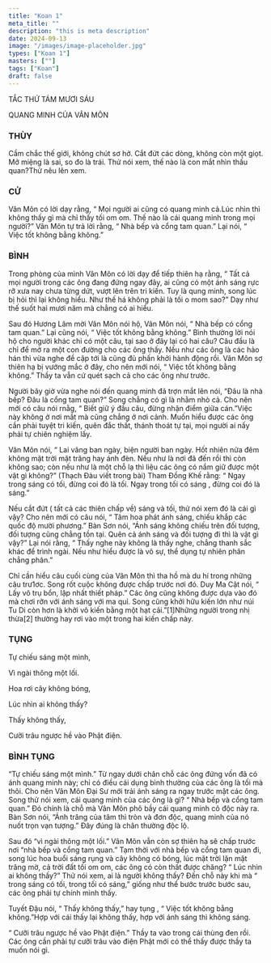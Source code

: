 ```yaml
---
title: "Koan 1"
meta_title: ""
description: "this is meta description"
date: 2024-09-13
image: "/images/image-placeholder.jpg"
types: ["Koan 1"]
masters: [""]
tags: ["Koan"]
draft: false
---
```




TẮC THỨ TÁM MƯƠI SÁU

QUANG MINH CỦA VÂN MÔN

### THÙY
Cầm chắc thế giới, không chút sơ hở. Cắt đứt các dòng, không còn một giọt. Mở miệng là sai, so đo là trái. Thử nói xem, thế nào là con mắt nhìn thấu quan?Thử nêu lên xem.

### CỬ
Vân Môn có lời dạy rằng, “ Mọi người ai cũng có quang minh cả.Lúc nhìn thì không thấy gì mà chỉ thấy tối om om. Thế nào là cái quang minh trong mọi người?” Vân Môn tự trả lời rằng, “ Nhà bếp và cổng tam quan.” Lại nói, “ Việc tốt không bằng không.”

### BÌNH
Trong phòng của mình Vân Môn có lời dạy để tiếp thiên hạ rằng, “ Tất cả mọi người trong các ông đang đứng ngay đây, ai cũng có một ánh sáng rực rỡ xưa nay chưa từng dứt, vượt lên trên tri kiến. Tuy là qung minh, song lúc bị hỏi thì lại không hiểu. Như thế há không phải là tối o mom sao?” Dạy như thế suốt hai mươi năm mà chẳng có ai hiểu.

Sau đó Hương Lâm mời Vân Môn nói hộ, Vân Môn nói, “ Nhà bếp có cổng tam quan.” Lại cũng nói, “ Việc tốt không bằng không.” Bình thường lời nói hộ cho người khác chỉ có một câu, tại sao ở đây lại có hai câu? Câu đầu là chỉ để mở ra một con đường cho các ông thấy. Nếu như các ông là các hảo hán thì vừa nghe đề cập tới là cũng đủ phấn khởi hành động rồi. Vân Môn sợ thiên hạ bị vướng mắc ở đây, cho nên mới nói, “ Việc tốt không bằng không.” Thầy ta vẫn cứ quét sạch cả cho các ông như trước.

Người bây giờ vừa nghe nói đến quang minh đã trợn mắt lên nói, “Đâu là nhà bếp? Đâu là cổng tam quan?” Song chẳng có gì là nhằm nhò cả. Cho nên mới có câu nói rnằg, “ Biết giữ ý đầu câu, đừng nhận điểm giữa cán.”Việc này không ở nơi mắt mà cũng chẳng ở nơi cảnh. Muốn hiểu được các ông cần phải tuyệt tri kiến, quên đắc thất, thánh thoát tự tại, mọi người ai nấy phải tự chiên nghiệm lấy.

Vân Môn nói, “ Lai vãng ban ngày, biện người ban ngày. Hốt nhiên nửa đêm không mặt trời mặt trăng hay ánh đèn. Nếu như là nơi đã đến rồi thì còn không sao; còn nếu như là một chỗ lạ thì liệu các ông có nắm giữ được một vật gì không?” (Thạch Đàu viết trong bài) Tham Đồng Khế rằng: “ Ngay trong sáng có tối, đừng coi đó là tối. Ngay trong tối có sáng , đừng coi đó là sáng.”

Nếu cắt đứt ( tất cả các thiên chấp về) sáng và tối, thử nói xem đó là cái gì vậy? Cho nên mới có câu nói, “ Tâm hoa phát ánh sáng, chiếu khắp các quốc độ mười phương.” Bàn Sơn nói, “Ánh sáng không chiếu trên đối tượng, đối tượng cũng chẳng tồn tại. Quên cả ánh sáng và đối tượng đi thì là vật gì vậy?” Lại nói rằng, “ Thấy nghe này không là thấy nghe, chẳng thanh sắc khác để trình ngài. Nếu như hiểu được là vô sự, thể dụng tự nhiên phân chẳng phân.”

Chỉ cần hiểu câu cuối cùng của Vân Môn thì tha hồ mà du hí trong những câu trư1ơc. Song rốt cuộc không được chấp trước nơi đó. Duy Ma Cật nói, “ Lấy vô trụ bổn, lập nhất thiết pháp.” Các ông cũng không được dựa vào đó mà chơi rỡn với ánh sáng với ma quỉ. Song cũng khởi hữu kiến lớn như núi Tu Di còn hơn là khởi vô kiến bằng một hạt cải.”[1]Những người trong nhị thừa[2] thường hay rơi vào một trong hai kiến chấp này.

### TỤNG

Tự chiếu sáng một mình,

Vì ngài thông một lối.

Hoa rơi cây không bóng,

Lúc nhìn ai không thấy?

Thấy không thấy,

Cưỡi trâu ngược hề vào Phật điện.

### BÌNH TỤNG
“Tự chiếu sáng một mình.” Từ ngay dưới chân chỗ các ông đứng vốn đã có ánh quang minh này; chỉ có điều cái dụng bình thường của các ông là tối mà thôi. Cho nên Vân Môn Đại Sư mới trải ánh sáng ra ngay trước mặt các ông. Song thử nói xem, cái quang minh của các ông là gì? “ Nhà bếp và cổng tam quan.” Đó chính là chỗ mà Vân Môn phô bầy cái quang minh cô độc này ra. Bàn Sơn nói, “Ánh trăng của tâm thì tròn và đơn độc, quang minh của nó nuốt trọn vạn tượng.” Đây đúng là chân thường độc lộ.

Sau đó “vì ngài thông một lối.” Vân Môn vẫn còn sợ thiên hạ sẽ chấp trước nơi “nhà bếp và cổng tam quan.” Tạm thời với nhà bếp và cổng tam quan đi, song lúc hoa buổi sáng rụng và cây không có bóng, lúc mặt trời lặn mặt trăng mờ, cả trời đất tối om om, các ông có còn thất được chăng? “ Lúc nhìn ai không thấy?” Thử nói xem, ai là người không thấy? Đến chỗ này khi mà “ trong sáng có tối, trong tối có sáng,” giống như thể bước trước bước sau, các ông phải tự chính mình thấy.

Tuyết Đậu nói, “ Thấy không thấy,” hay tụng , “ Việc tốt không bằng không.”Hợp với cái thấy lại không thấy, hợp với ánh sáng thì không sáng.

“ Cưỡi trâu ngược hề vào Phật điện.” Thầy ta vào trong cái thùng đen rồi. Các ông cần phải tự cưỡi trâu vào điện Phật mới có thể thấy được thầy ta muốn nói gì.

